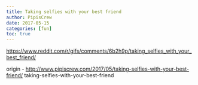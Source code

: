 ```yaml
---
title: Taking selfies with your best friend
author: PipisCrew
date: 2017-05-15
categories: [fun]
toc: true
---
```


https://www.reddit.com/r/gifs/comments/6b2h9p/taking_selfies_with_your_best_friend/

origin - http://www.pipiscrew.com/2017/05/taking-selfies-with-your-best-friend/ taking-selfies-with-your-best-friend